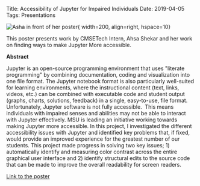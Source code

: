 Title: Accessibility of Jupyter for Impaired Individuals
Date: 2019-04-05
Tags: Presentations

![Asha in front of her poster](//colbrydi.github.io/images/AshaPoster.jpeg){ width=200, align=right, hspace=10}

This poster presents work by CMSETech Intern, Ahsa Shekar and her work on finding ways to make Jupyter More accessible.  

**Abstract**

Jupyter is an open-source programming environment that uses "literate programming" by combining documentation, coding and visualization into one file format. The Jupyter notebook format is also particularly well-suited for learning environments, where the instructional content (text, links, videos, etc.) can be combined with executable code and student output (graphs, charts, solutions, feedback) in a single, easy-to-use, file format. Unfortunately, Jupyter software is not fully accessible.  This means individuals with impaired senses and abilities may not be able to interact with Jupyter effectively. MSU is leading an initiative working towards making Jupyter more accessible. In this project, I investigated the different accessibility issues with Jupyter and identified key problems that, if fixed, would provide an improved experience for the greatest number of our students. This project made progress in solving two key issues; 1) automatically identify and measuring color contrast across the entire graphical user interface and 2) identify structural edits to the source code that can be made to improve the overall readability for screen readers.

[Link to the poster](//colbrydi.github.io/images/UURAF_Jupyter_Accessibility.pdf)
